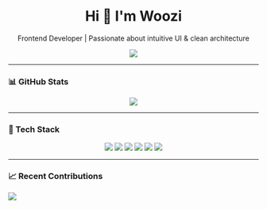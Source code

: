 <h1 align="center">Hi 👋 I'm Woozi</h1>
<p align="center">Frontend Developer | Passionate about intuitive UI & clean architecture</p>

<p align="center">
  <img src="https://readme-typing-svg.herokuapp.com?font=Fira+Code&pause=1000&color=FACC15&center=true&vCenter=true&width=400&lines=React+%7C+Next.js+%7C+Zustand;Konva+Canvas+Editor+Lover;Welcome+to+my+GitHub!" />
</p>

---

### 📊 GitHub Stats

<p align="center">
  <img src="https://github-readme-stats.vercel.app/api?username=woozizi&show_icons=true&hide_title=true&hide_border=true" />
</p>

---

### 🧰 Tech Stack

<p align="center">
  <img src="https://img.shields.io/badge/HTML5-E34F26?style=flat&logo=html5&logoColor=white" />
  <img src="https://img.shields.io/badge/CSS3-1572B6?style=flat&logo=css3&logoColor=white" />
  <img src="https://img.shields.io/badge/React-20232A?style=flat&logo=react&logoColor=61DAFB" />
  <img src="https://img.shields.io/badge/Next.js-000000?style=flat&logo=next.js&logoColor=white" />
  <img src="https://img.shields.io/badge/TypeScript-3178C6?style=flat&logo=typescript&logoColor=white" />
  <img src="https://img.shields.io/badge/Konva-000000?style=flat&logoColor=white" />
</p>

---
### 📈 Recent Contributions

<img src="https://github.com/woozizi/woozizi/blob/main/github-metrics.svg" />
